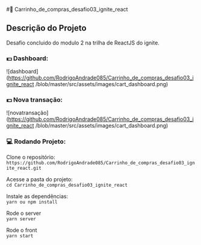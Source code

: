 #:handbag: Carrinho_de_compras_desafio03_ignite_react

## Descrição do Projeto

Desafio concluido do modulo 2 na trilha de ReactJS do ignite.

### :dollar: Dashboard:
![dashboard](https://github.com/RodrigoAndrade085/Carrinho_de_compras_desafio03_ignite_react
/blob/master/src/assets/images/cart_dashboard.png)

### :dollar: Nova transação:
![novatransação](https://github.com/RodrigoAndrade085/Carrinho_de_compras_desafio03_ignite_react
/blob/master/src/assets/images/cart_dashboard.png)


### :computer: Rodando Projeto:

  Clone o repositório:  
  `https://github.com/RodrigoAndrade085/Carrinho_de_compras_desafio03_ignite_react.git`
  
  Acesse a pasta do projeto:  
  `cd Carrinho_de_compras_desafio03_ignite_react`
  
  Instale as dependências:  
  `yarn ou npm install`

  Rode o server  
  `yarn server`
  
  Rode o front  
  `yarn start`
